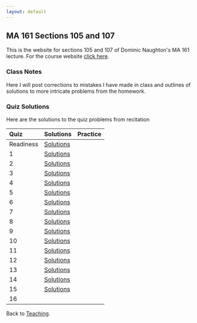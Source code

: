 ```yaml
---
layout: default
---
```


## MA 161 Sections 105 and 107
This is the website for sections 105 and 107 of Dominic Naughton's MA 161 lecture. For the course website [click here](https://www.math.purdue.edu/MA161). 

### [](#notes) Class Notes
Here I will post corrections to mistakes I have made in class and outlines of solutions to more intricate problems from the homework.

### [](#sols) Quiz Solutions
Here are the solutions to the quiz problems from recitation

|           Quiz | Solutions                                     | Practice |
| :------------- | :-------------------------------------------- | :------- |
|      Readiness | [Solutions](quizzes/MA161-Quiz-R.pdf) |          |
|              1 | [Solutions](quizzes/MA161-Quiz-1.pdf)    |          |
|              2 | [Solutions](quizzes/MA161-Quiz-2.pdf)  |          |
|              3 | [Solutions](quizzes/MA161-Quiz-3.pdf)  |          |
|              4 | [Solutions](quizzes/MA161-Quiz-4.pdf)  |          |
|              5 | [Solutions](quizzes/MA161-Quiz-5.pdf)  |          |
|              6 | [Solutions](quizzes/MA161-Quiz-6.pdf)  |          |
|              7 | [Solutions](quizzes/MA161-Quiz-7.pdf)  |          |
|              8 | [Solutions](quizzes/MA161-Quiz-8.pdf)  |          |
|              9 | [Solutions](quizzes/MA161-Quiz-9.pdf)  |          |
|             10 | [Solutions](quizzes/MA161-Quiz-10.pdf) |          |
|             11 | [Solutions](quizzes/MA161-Quiz-11.pdf) |          |
|             12 | [Solutions](quizzes/MA161-Quiz-12.pdf) |          |
|             13 | [Solutions](quizzes/MA161-Quiz-13.pdf) |          |
|             14 | [Solutions](quizzes/MA161-Quiz-14.pdf) |          |
|             15 | [Solutions](quizzes/MA161-Quiz-15.pdf) |          |
|             16 |                                               |          |

Back to [Teaching](../#-teaching).
